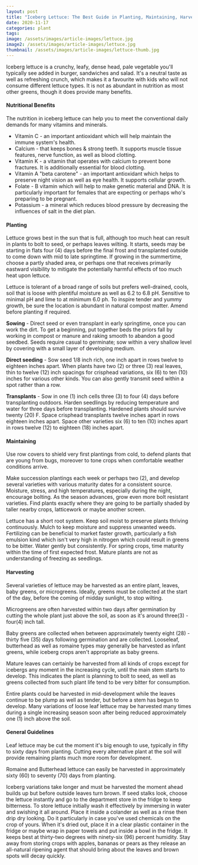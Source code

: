 ```yaml
---
layout: post
title: "Iceberg Lettuce: The Best Guide in Planting, Maintaining, Harvesting, and Nutritional Benefits"
date: 2020-11-17
categories: plant
tags:
image: /assets/images/article-images/lettuce.jpg
image2: /assets/images/article-images/lettuce.jpg
thumbnail: /assets/images/article-images/lettuce-thumb.jpg
---
```


<p>Iceberg lettuce is a crunchy, leafy, dense head, pale vegetable you'll typically see added in burger, sandwiches and salad. It's a neutral taste as well as refreshing crunch, which makes it a favourite with kids who will not consume different lettuce types. It is not as abundant in nutrition as most other greens, though it does provide many benefits.
</p>

<h4>Nutritional Benefits 
</h4>

<p>The nutrition in iceberg lettuce can help you to meet the conventional daily demands for many vitamins and minerals. 
</p>

<ul>
<li>Vitamin C - an important antioxidant which will help maintain the immune system's health.
</li>
<li>Calcium - that keeps bones &  strong teeth. It supports muscle tissue features, nerve function, as well as blood clotting.
</li>
<li>Vitamin K - a vitamin that operates with calcium to prevent bone fractures. It is additionally essential for blood clotting.
</li>
<li>Vitamin A "beta carotene" - an important antioxidant which helps to preserve night vision as well as eye health. It supports cellular growth.
</li>
<li>Folate - B vitamin which will help to make genetic material and DNA. It is particularly important for females that are expecting or perhaps who's preparing to be pregnant.
</li>
<li>Potassium -  a mineral which reduces blood pressure by decreasing the influences of salt in the diet plan.
</li>
</ul>

<h4>Planting</h4>

<p>Lettuce grows best in the sun that is full, although too much heat can result in plants to bolt to seed, or perhaps leaves wilting. It starts, seeds may be starting in flats four (4) days before the final frost and transplanted outside to come down with mid to late springtime. If growing in the summertime, choose a partly shaded area, or perhaps one that receives primarily eastward visibility to mitigate the potentially harmful effects of too much heat upon lettuce.
</p>

<p>Lettuce is tolerant of a broad range of soils but prefers well-drained, cools, soil that is loose with plentiful moisture as well as 6.2 to 6.8  pH. Sensitive to minimal pH and lime to at minimum 6.0 ph. To inspire tender and yummy growth, be sure the location is abundant in natural compost matter. Amend before planting if required.
</p>

<p><strong>Sowing</strong> - Direct seed or even transplant in early springtime, once you can work the dirt. To get a beginning, put together beds the priors fall by working in compost or manure and raking smooth to abandon a good seedbed. Seeds require casual to germinate; sow within a very shallow level by covering with a small layer of developing medium.
</p>

<p><strong>Direct seeding</strong> - Sow seed 1/8 inch rich, one inch apart in rows twelve to eighteen inches apart. When plants have two (2) or three (3) real leaves, thin to twelve (12) inch spacings for crisphead variations, six (6) to ten (10) inches for various other kinds. You can also gently transmit seed within a spot rather than a row.
</p>

<p><strong>Transplants</strong> - Sow in one (1) inch cells three (3) to four (4) days before transplanting outdoors. Harden seedlings by reducing temperature and water for three days before transplanting. Hardened plants should survive twenty (20) F. Space crisphead transplants twelve inches apart in rows eighteen inches apart. Space other varieties six (6) to ten (10) inches apart in rows twelve (12) to eighteen (18) inches apart.
</p>

<h4>Maintaining</h4>

<p>Use row covers to shield very first plantings from cold, to defend plants that are young from bugs, moreover to tone crops when comfortable weather conditions arrive.
</p>

<p>Make succession plantings each week or perhaps two (2), and develop several varieties with various maturity dates for a consistent source. Moisture, stress, and high temperatures, especially during the night, encourage bolting. As the season advances, grow even more bolt resistant varieties. Find plants exactly where they are going to be partially shaded by taller nearby crops, latticework or maybe another screen.
</p>

<p>Lettuce has a short root system. Keep soil moist to preserve plants thriving continuously. Mulch to keep moisture and suppress unwanted weeds. Fertilizing can be beneficial to market faster growth, particularly a fish emulsion kind which isn't very high in nitrogen which could result in greens to be bitter. Water gently but consistently. For spring crops, time maturity within the time of first expected frost. Mature plants are not as understanding of freezing as seedlings.
</p>

<h4>Harvesting</h4>

<p>Several varieties of lettuce may be harvested as an entire plant, leaves, baby greens, or microgreens. Ideally, greens must be collected at the start of the day, before the coming of midday sunlight, to stop wilting.
</p>

<p>Microgreens are often harvested within two days after germination by cutting the whole plant just above the soil, as soon as it's around three(3) - four(4) inch tall.
</p>

<p>Baby greens are collected when between approximately twenty eight (28) - thirty five (35) days following germination and are collected. Looseleaf, butterhead as well as romaine types may generally be harvested as infant greens, while iceberg crops aren't appropriate as baby greens.
</p>

<p>Mature leaves can certainly be harvested from all kinds of crops except for icebergs any moment in the increasing cycle, until the main stem starts to develop. This indicates the plant is planning to bolt to seed, as well as greens collected from such plant life tend to be very bitter for consumption.
</p>

<p>Entire plants could be harvested in mid-development while the leaves continue to be plump as well as tender, but before a stem has begun to develop. Many variations of loose leaf lettuce may be harvested many times during a single increasing season soon after being reduced approximately one (1) inch above the soil.</p>

<h4>General Guidelines
</h4>
<p>Leaf lettuce may be cut the moment it's big enough to use, typically in fifty to sixty days from planting. Cutting every alternative plant at the soil will provide remaining plants much more room for development.
</p>
<p>Romaine and Butterhead lettuce can easily be harvested in approximately sixty (60) to seventy (70) days from planting.
</p>
<p>Iceberg variations take longer and must be harvested the moment ahead builds up but before outside leaves turn brown. If seed stalks look, choose the lettuce instantly and go to the department store in the fridge to keep bitterness. To store lettuce initially wash it effectively by immersing in water and swishing it all around. Place it inside a colander as well as a rinse then drip dry looking. Do it particularly in case you've used chemicals on the crop of yours. When it's dried out, place it in a clear plastic container in the fridge or maybe wrap in paper towels and put inside a bowl in the fridge. It keeps best at thirty-two degrees with ninety-six (96) percent humidity. Stay away from storing crops with apples, bananas or pears as they release an all-natural ripening agent that should bring about the leaves and brown spots will decay quickly.
</p>
